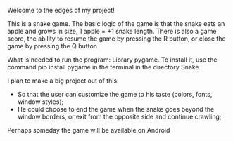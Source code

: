 Welcome to the edges of my project!

This is a snake game.
The basic logic of the game is that the snake eats an apple and grows in size, 1 apple = +1 snake length.
There is also a game score, the ability to resume the game by pressing the R button, or close the game by pressing the Q button

What is needed to run the program: 
Library pygame.
To install it, use the command pip install pygame in the terminal in the directory Snake

I plan to make a big project out of this:
- So that the user can customize the game to his taste (colors, fonts, window styles);
- He could choose to end the game when the snake goes beyond the window borders, or exit from the opposite side and continue crawling;

Perhaps someday the game will be available on Android
